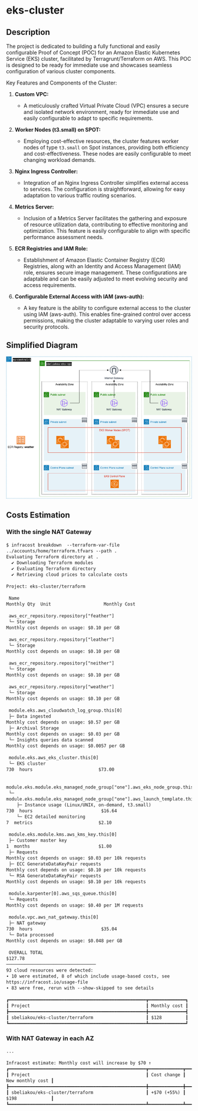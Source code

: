 # eks-cluster

## Description

The project is dedicated to building a fully functional and easily configurable Proof of Concept (POC) for an Amazon Elastic Kubernetes Service (EKS) cluster, facilitated by Terragrunt/Terraform on AWS. This POC is designed to be ready for immediate use and showcases seamless configuration of various cluster components.

Key Features and Components of the Cluster:

1. **Custom VPC:**
   - A meticulously crafted Virtual Private Cloud (VPC) ensures a secure and isolated network environment, ready for immediate use and easily configurable to adapt to specific requirements.

2. **Worker Nodes (t3.small) on SPOT:**
   - Employing cost-effective resources, the cluster features worker nodes of type `t3.small` on Spot instances, providing both efficiency and cost-effectiveness. These nodes are easily configurable to meet changing workload demands.

3. **Nginx Ingress Controller:**
   - Integration of an Nginx Ingress Controller simplifies external access to services. The configuration is straightforward, allowing for easy adaptation to various traffic routing scenarios.

4. **Metrics Server:**
   - Inclusion of a Metrics Server facilitates the gathering and exposure of resource utilization data, contributing to effective monitoring and optimization. This feature is easily configurable to align with specific performance assessment needs.

5. **ECR Registries and IAM Role:**
   - Establishment of Amazon Elastic Container Registry (ECR) Registries, along with an Identity and Access Management (IAM) role, ensures secure image management. These configurations are adaptable and can be easily adjusted to meet evolving security and access requirements.

6. **Configurable External Access with IAM (aws-auth):**
   - A key feature is the ability to configure external access to the cluster using IAM (aws-auth). This enables fine-grained control over access permissions, making the cluster adaptable to varying user roles and security protocols.

## Simplified Diagram

![](/docs/images/infra.png)

## Costs Estimation

### With the single NAT Gateway

```
$ infracost breakdown  --terraform-var-file ../accounts/home/terraform.tfvars --path .
Evaluating Terraform directory at .
  ✔ Downloading Terraform modules 
  ✔ Evaluating Terraform directory 
  ✔ Retrieving cloud prices to calculate costs 

Project: eks-cluster/terraform

 Name                                                                                  Monthly Qty  Unit                    Monthly Cost 
                                                                                                                                         
 aws_ecr_repository.repository["feather"]                                                                                                
 └─ Storage                                                                                   Monthly cost depends on usage: $0.10 per GB             
                                                                                                                                         
 aws_ecr_repository.repository["leather"]                                                                                                
 └─ Storage                                                                                   Monthly cost depends on usage: $0.10 per GB             
                                                                                                                                         
 aws_ecr_repository.repository["neither"]                                                                                                
 └─ Storage                                                                                   Monthly cost depends on usage: $0.10 per GB             
                                                                                                                                         
 aws_ecr_repository.repository["weather"]                                                                                                
 └─ Storage                                                                                   Monthly cost depends on usage: $0.10 per GB             
                                                                                                                                         
 module.eks.aws_cloudwatch_log_group.this[0]                                                                                             
 ├─ Data ingested                                                                             Monthly cost depends on usage: $0.57 per GB             
 ├─ Archival Storage                                                                          Monthly cost depends on usage: $0.03 per GB             
 └─ Insights queries data scanned                                                           Monthly cost depends on usage: $0.0057 per GB           
                                                                                                                                         
 module.eks.aws_eks_cluster.this[0]                                                                                                      
 └─ EKS cluster                                                                                 730  hours                         $73.00 
                                                                                                                                         
 module.eks.module.eks_managed_node_group["one"].aws_eks_node_group.this[0]                                                              
 └─ module.eks.module.eks_managed_node_group["one"].aws_launch_template.this[0]                                                          
    ├─ Instance usage (Linux/UNIX, on-demand, t3.small)                                        730  hours                          $16.64 
    └─ EC2 detailed monitoring                                                                   7  metrics                         $2.10 
                                                                                                                                         
 module.eks.module.kms.aws_kms_key.this[0]                                                                                               
 ├─ Customer master key                                                                          1  months                          $1.00 
 ├─ Requests                                                                        Monthly cost depends on usage: $0.03 per 10k requests   
 ├─ ECC GenerateDataKeyPair requests                                                Monthly cost depends on usage: $0.10 per 10k requests   
 └─ RSA GenerateDataKeyPair requests                                                Monthly cost depends on usage: $0.10 per 10k requests   
                                                                                                                                         
 module.karpenter[0].aws_sqs_queue.this[0]                                                                                               
 └─ Requests                                                                         Monthly cost depends on usage: $0.40 per 1M requests    
                                                                                                                                         
 module.vpc.aws_nat_gateway.this[0]                                                                                                      
 ├─ NAT gateway                                                                                730  hours                          $35.04 
 └─ Data processed                                                                           Monthly cost depends on usage: $0.048 per GB            
                                                                                                                                         
 OVERALL TOTAL                                                                                                                    $127.78 
──────────────────────────────────
93 cloud resources were detected:
∙ 10 were estimated, 8 of which include usage-based costs, see https://infracost.io/usage-file
∙ 83 were free, rerun with --show-skipped to see details

┏━━━━━━━━━━━━━━━━━━━━━━━━━━━━━━━━━━━━━━━━━━━━━━━━━━━━┳━━━━━━━━━━━━━━┓
┃ Project                                            ┃ Monthly cost ┃
┣━━━━━━━━━━━━━━━━━━━━━━━━━━━━━━━━━━━━━━━━━━━━━━━━━━━━╋━━━━━━━━━━━━━━┫
┃ sbeliakou/eks-cluster/terraform                    ┃ $128         ┃
┗━━━━━━━━━━━━━━━━━━━━━━━━━━━━━━━━━━━━━━━━━━━━━━━━━━━━┻━━━━━━━━━━━━━━┛
```

### With NAT Gateway in each AZ

```
...

Infracost estimate: Monthly cost will increase by $70 ↑
┏━━━━━━━━━━━━━━━━━━━━━━━━━━━━━━━━━━━━━━━━━━━━━━━━━━━━┳━━━━━━━━━━━━━┳━━━━━━━━━━━━━━━━━━┓
┃ Project                                            ┃ Cost change ┃ New monthly cost ┃
┣━━━━━━━━━━━━━━━━━━━━━━━━━━━━━━━━━━━━━━━━━━━━━━━━━━━━╋━━━━━━━━━━━━━╋━━━━━━━━━━━━━━━━━━┫
┃ sbeliakou/eks-cluster/terraform                    ┃ +$70 (+55%) ┃ $198             ┃
┗━━━━━━━━━━━━━━━━━━━━━━━━━━━━━━━━━━━━━━━━━━━━━━━━━━━━┻━━━━━━━━━━━━━┻━━━━━━━━━━━━━━━━━━┛
```